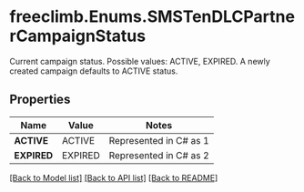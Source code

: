 # freeclimb.Enums.SMSTenDLCPartnerCampaignStatus

Current campaign status. Possible values: ACTIVE, EXPIRED. A newly created campaign defaults to ACTIVE status. 
## Properties

Name | Value | Notes
------------ | ------------- | -------------
**ACTIVE** | ACTIVE | Represented in C# as 1
**EXPIRED** | EXPIRED | Represented in C# as 2

[[Back to Model list]](../README.md#documentation-for-models) [[Back to API list]](../README.md#documentation-for-api-endpoints) [[Back to README]](../README.md)


